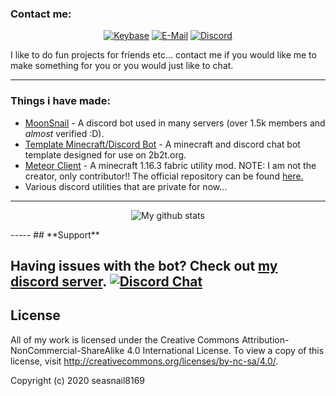 ### Contact me:
<p align="center">
<a href="https://keybase.io/seasnail"><img alt="Keybase" src="https://img.shields.io/badge/Keybase-seasnail-blue?style=flat-square&logo=keybase"></a>
<a href="mailto:snailcorp@gmail.com"><img alt="E-Mail" src="https://img.shields.io/badge/Email-snailcorp@gmail.com-blue?style=flat-square&logo=gmail"></a>
<a href="https://discord.com/invite/Pta3APY"><img alt="Discord" src="https://img.shields.io/badge/Discord-Seasnail's shell-blue?style=flat-square&logo=discord"></a>
</p>
I like to do fun projects for friends etc… contact me if you would like me to make something for you or you would just like to chat.

-----

### Things i have made:

- [MoonSnail](https://github.com/seasnail8169/MoonSnail) - A discord bot used in many servers (over 1.5k members and *almost* verified :D).
- [Template Minecraft/Discord Bot](https://github.com/seasnail8169/Template-Minecraft-Discord-Bot) - A minecraft and discord chat bot template designed for use on 2b2t.org.
- [Meteor Client](https://github.com/seasnail8169/meatier-client) - A minecraft 1.16.3 fabric utility mod. NOTE: I am not the creator, only contributor!! The official repository can be found [here.](https://github.com/MineGame159/meteor-client)
- Various discord utilities that are private for now…

-----
<p align="center">
<img alt="My github stats" src="https://github-readme-stats.vercel.app/api?username=seasnail8169&show_icons=true&theme=radical">
</p>
-----
## **Support**

Having issues with the bot? Check out [my discord server](https://discord.gg/Pta3APY).
[![Discord Chat](https://img.shields.io/discord/750784696283299911.svg)](https://discord.gg/Pta3APY)
-----
## **License**

All of my work is licensed under the Creative Commons Attribution-NonCommercial-ShareAlike 4.0 International License.
To view a copy of this license, visit http://creativecommons.org/licenses/by-nc-sa/4.0/.

Copyright (c) 2020 seasnail8169
